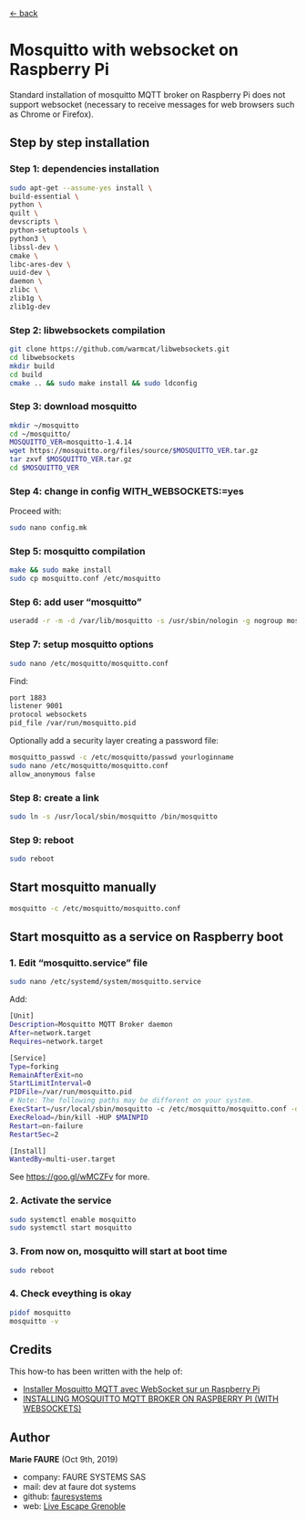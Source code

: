﻿[<- back](README.md)

# Mosquitto with websocket on Raspberry Pi
Standard installation of mosquitto MQTT broker on Raspberry Pi does not support websocket (necessary to receive messages for web browsers such as Chrome or Firefox).

## Step by step installation

### Step 1: dependencies installation
```bash
sudo apt-get --assume-yes install \
build-essential \
python \
quilt \
devscripts \
python-setuptools \
python3 \
libssl-dev \
cmake \
libc-ares-dev \
uuid-dev \
daemon \
zlibc \
zlib1g \
zlib1g-dev
```

### Step 2: libwebsockets compilation
```bash
git clone https://github.com/warmcat/libwebsockets.git
cd libwebsockets
mkdir build
cd build
cmake .. && sudo make install && sudo ldconfig
```

### Step 3: download mosquitto
```bash
mkdir ~/mosquitto
cd ~/mosquitto/
MOSQUITTO_VER=mosquitto-1.4.14
wget https://mosquitto.org/files/source/$MOSQUITTO_VER.tar.gz
tar zxvf $MOSQUITTO_VER.tar.gz
cd $MOSQUITTO_VER
```

### Step 4:  change in config WITH_WEBSOCKETS:=yes
Proceed with:
```bash
sudo nano config.mk
```

### Step 5: mosquitto compilation
```bash
make && sudo make install
sudo cp mosquitto.conf /etc/mosquitto
```

### Step 6: add user “mosquitto”
```bash
useradd -r -m -d /var/lib/mosquitto -s /usr/sbin/nologin -g nogroup mosquitto
```

### Step 7: setup mosquitto options
```bash
sudo nano /etc/mosquitto/mosquitto.conf
```
Find:
```bash
port 1883
listener 9001
protocol websockets
pid_file /var/run/mosquitto.pid
```
Optionally add a security layer creating a password file:
```bash
mosquitto_passwd -c /etc/mosquitto/passwd yourloginname
sudo nano /etc/mosquitto/mosquitto.conf
allow_anonymous false
```

### Step 8: create a link
```bash
sudo ln -s /usr/local/sbin/mosquitto /bin/mosquitto
```

### Step 9: reboot
```bash
sudo reboot
```

## Start mosquitto manually
```bash
mosquitto -c /etc/mosquitto/mosquitto.conf
```

## Start mosquitto as a service on Raspberry boot

### 1. Edit “mosquitto.service” file
```bash
sudo nano /etc/systemd/system/mosquitto.service
```
Add:
```bash
[Unit]
Description=Mosquitto MQTT Broker daemon
After=network.target
Requires=network.target

[Service] 
Type=forking 
RemainAfterExit=no 
StartLimitInterval=0 
PIDFile=/var/run/mosquitto.pid 
# Note: The following paths may be different on your system.
ExecStart=/usr/local/sbin/mosquitto -c /etc/mosquitto/mosquitto.conf -d 
ExecReload=/bin/kill -HUP $MAINPID 
Restart=on-failure 
RestartSec=2

[Install] 
WantedBy=multi-user.target
```
See <https://goo.gl/wMCZFv> for more.

### 2. Activate the service
```bash
sudo systemctl enable mosquitto
sudo systemctl start mosquitto
```

### 3. From now on, mosquitto will start at boot time
```bash
sudo reboot
```

### 4. Check eveything is okay
```bash
pidof mosquitto
mosquitto -v
```


## Credits
This how-to has been written with the help of:
* <a href="https://ouilogique.com/mosquitto-mqtt-raspbery/" target="_blank">Installer Mosquitto MQTT avec WebSocket sur un Raspberry Pi</a>
* <a href="https://xperimentia.com/2015/08/20/installing-mosquitto-mqtt-broker-on-raspberry-pi-with-websockets/" target="_blank">INSTALLING MOSQUITTO MQTT BROKER ON RASPBERRY PI (WITH WEBSOCKETS)</a>


## Author

**Marie FAURE** (Oct 9th, 2019)
* company: FAURE SYSTEMS SAS
* mail: dev at faure dot systems
* github: <a href="https://github.com/fauresystems?tab=repositories" target="_blank">fauresystems</a>
* web: <a href="https://www.live-escape.net/" target="_blank">Live Escape Grenoble</a>
